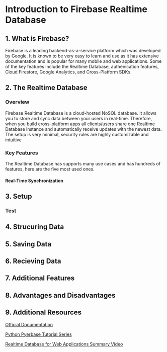 # Introduction to Firebase Realtime Database


## 1. What is Firebase?
Firebase is a leading backend-as-a-service platform which was developed by Google. It is known to be very easy to learn and use as it has extensive documentation and is popular for many mobile and web applications. Some of the key features include the Realtime Database, authenication features, Cloud Firestore, Google Analytics, and Cross-Platform SDKs.


## 2. The Realtime Database

### Overview 

Firebase Realtime Database is a cloud-hosted NoSQL database. It allows you to store and sync data between your users in real-time. Therefore, when you build cross-platform apps all clients/users share one Realtime Database instance and automatically receive updates with the newest data. The setup is very minimal, security rules are highly customizable and intuitive 

### Key Features 

The Realtime Database has supports many use cases and has hundreds of features, here are the five most used ones. 

#### Real-Time Synchronization


## 3. Setup 
### Test 


## 4. Strucuring Data



## 5. Saving Data



## 6. Recieving Data



## 7. Additional Features



## 8. Advantages and Disadvantages



## 9. Additional Resources
[Official Documentation](https://firebase.google.com/docs/database) 

[Python Pyerbase Tutorial Series](https://www.youtube.com/playlist?list=PLs3IFJPw3G9Jwaimh5yTKot1kV5zmzupt)

[Realtime Database for Web Applications Summary Video](https://www.youtube.com/watch?v=pP7quzFmWBY) 
